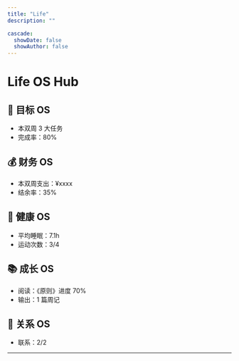 ```yaml
---
title: "Life"
description: ""

cascade:
  showDate: false
  showAuthor: false
---
```


# Life OS Hub

## 🎯 目标 OS
- 本双周 3 大任务
- 完成率：80%

## 💰  财务 OS
- 本双周支出：¥xxxx
- 结余率：35%

## 🏃  健康 OS
- 平均睡眠：7.1h
- 运动次数：3/4

## 📚  成长 OS
- 阅读：《原则》进度 70%
- 输出：1 篇周记

## 🤝  关系 OS
- 联系：2/2
---
